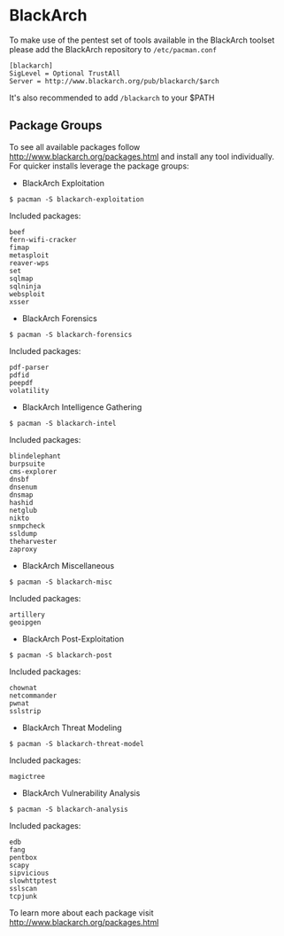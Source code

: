 BlackArch
=========

To make use of the pentest set of tools available in the BlackArch toolset please add the BlackArch repository to `/etc/pacman.conf`


```
[blackarch]
SigLevel = Optional TrustAll
Server = http://www.blackarch.org/pub/blackarch/$arch
```

It's also recommended to add `/blackarch` to your $PATH

Package Groups
--------------

To see all available packages follow http://www.blackarch.org/packages.html and install any tool individually.  For quicker installs leverage the package groups:

- BlackArch Exploitation

```
$ pacman -S blackarch-exploitation
```
Included packages:

```
beef
fern-wifi-cracker
fimap
metasploit
reaver-wps
set
sqlmap
sqlninja
websploit
xsser
```

- BlackArch Forensics

```
$ pacman -S blackarch-forensics
```

Included packages:

```
pdf-parser
pdfid
peepdf
volatility
```

- BlackArch Intelligence Gathering

```
$ pacman -S blackarch-intel
```

Included packages:

```
blindelephant
burpsuite
cms-explorer
dnsbf
dnsenum
dnsmap
hashid
netglub
nikto
snmpcheck
ssldump
theharvester
zaproxy
```

- BlackArch Miscellaneous

```
$ pacman -S blackarch-misc
```

Included packages:

```
artillery
geoipgen
```

- BlackArch Post-Exploitation

```
$ pacman -S blackarch-post
```

Included packages:

```
chownat
netcommander
pwnat
sslstrip
```

- BlackArch Threat Modeling

```
$ pacman -S blackarch-threat-model
```

Included packages:

```
magictree
```

- BlackArch Vulnerability Analysis

```
$ pacman -S blackarch-analysis
```

Included packages:

```
edb
fang
pentbox
scapy
sipvicious
slowhttptest
sslscan
tcpjunk
```

To learn more about each package visit http://www.blackarch.org/packages.html
